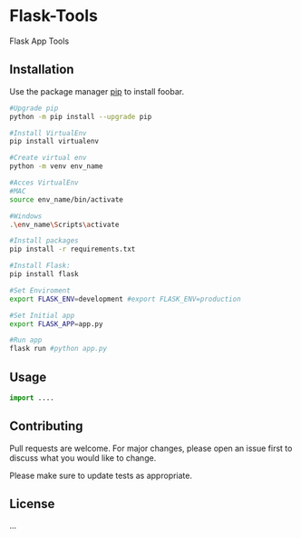 # Flask-Tools
Flask App Tools


## Installation

Use the package manager [pip](https://pip.pypa.io/en/stable/) to install foobar.

```bash
#Upgrade pip
python -m pip install --upgrade pip

#Install VirtualEnv
pip install virtualenv

#Create virtual env
python -m venv env_name

#Acces VirtualEnv
#MAC
source env_name/bin/activate

#Windows
.\env_name\Scripts\activate

#Install packages
pip install -r requirements.txt

#Install Flask:
pip install flask

#Set Enviroment
export FLASK_ENV=development #export FLASK_ENV=production

#Set Initial app
export FLASK_APP=app.py

#Run app
flask run #python app.py
```

## Usage

```python
import ....
```

## Contributing
Pull requests are welcome. For major changes, please open an issue first to discuss what you would like to change.

Please make sure to update tests as appropriate.

## License
...
